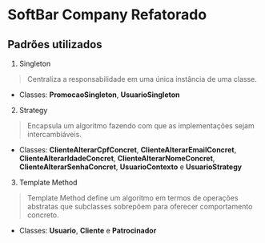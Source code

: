# SoftBar Company Refatorado

## Padrões utilizados

1. Singleton

> Centraliza a responsabilidade em uma única instância de uma classe.
  - Classes: **PromocaoSingleton**, **UsuarioSingleton**

2. Strategy

> Encapsula um algoritmo fazendo com que as implementações sejam intercambiáveis.
  - Classes:  **ClienteAlterarCpfConcret**, **ClienteAlterarEmailConcret**, **ClienteAlterarIdadeConcret**, **ClienteAlterarNomeConcret**, **ClienteAlterarSenhaConcret**, **UsuarioContexto** e **UsuarioStrategy**


3. Template Method

> Template Method define um algoritmo em termos de operações abstratas que subclasses sobrepõem para oferecer comportamento concreto.
  - Classes: **Usuario**, **Cliente** e **Patrocinador**
